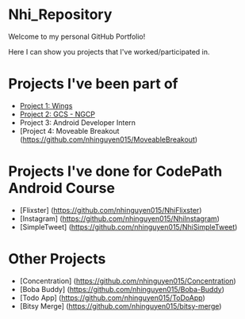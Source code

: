 # Nhi_Repository
Welcome to my personal GitHub Portfolio!

Here I can show you projects that I've worked/participated in. 

# Projects I've been part of
* [Project 1: Wings](https://github.com/nhinguyen015/Wings)
* [Project 2: GCS - NGCP](https://github.com/NGCP-GCS-2021)
* Project 3: Android Developer Intern
* [Project 4: Moveable Breakout (https://github.com/nhinguyen015/MoveableBreakout)

# Projects I've done for CodePath Android Course 
* [Flixster] (https://github.com/nhinguyen015/NhiFlixster)
* [Instagram] (https://github.com/nhinguyen015/NhiInstagram)
* [SimpleTweet] (https://github.com/nhinguyen015/NhiSimpleTweet)

# Other Projects
* [Concentration] (https://github.com/nhinguyen015/Concentration)
* [Boba Buddy] (https://github.com/nhinguyen015/Boba-Buddy)
* [Todo App] (https://github.com/nhinguyen015/ToDoApp)
* [Bitsy Merge] (https://github.com/nhinguyen015/bitsy-merge)

